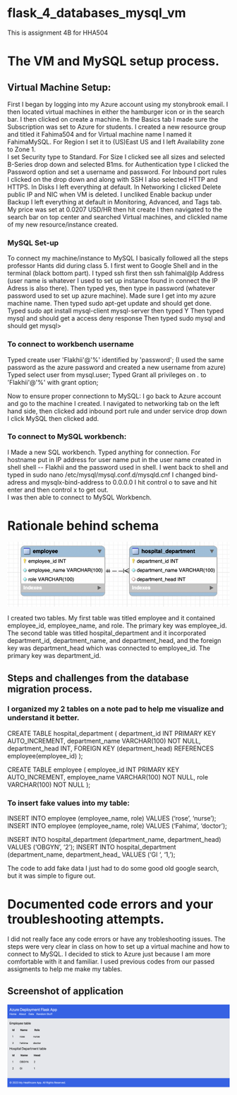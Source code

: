 # flask_4_databases_mysql_vm
This is assignment 4B for HHA504

# The VM and MySQL setup process.

## Virtual Machine Setup:
First I began by logging into my Azure account using my stonybrook email. 
I then located virtual machines in either the hamburger icon or in the search bar. 
I then clicked on create a machine. 
In the Basics tab I made sure the Subscription was set to Azure for students. I created a new resource group and titled it Fahima504 and for Virtual machine name I named it FahimaMySQL. For Region I set it to (US)East US and I left Availability zone to Zone 1.  
I set Security type to Standard. For Size I clicked see all sizes and selected B-Series drop down and selected B1ms. for Authentication type I clicked the Password option and set a username and password. 
For Inbound port rules I clicked on the drop down and along with SSH I also selected HTTP and HTTPS. 
In Disks I left everything at default.
In Networking I clicked Delete public IP and NIC when VM is deleted. 
I uncliked Enable backup under Backup
I left everything at default in Monitoring, Advanced, and Tags tab.
My price was set at 0.0207 USD/HR then hit create 
I then navigated to the search bar on top center and searched Virtual machines, and clickled name of my new resource/instance created. 

### MySQL Set-up 
To connect my machine/instance to MySQL I basically followed all the steps professor Hants did during class 5. 
I first went to Google Shell and in the terminal (black bottom part). 
I typed ssh first then ssh fahimal@Ip Address (user name is whatever I used to set up instance found in connect the IP Adress is also there).
Then typed yes, then type in password (whatever password used to set up azure machine).
Made sure I get into my azure machine name. 
Then typed sudo apt-get update and should get done. 
Typed sudo apt install mysql-client mysql-server 
then typed Y
Then typed mysql and should get a access deny response 
Then typed sudo mysql and should get mysql>

### To connect to workbench username 
Typed create user 'Flakhii'@'%' identified by 'password'; (I used the same password as the azure password and created a new username from azure)
Typed select user from mysql.user;
Typed Grant all privileges on *.* to 'Flakhii'@'%' with grant option; 

Now to ensure proper connectionn to MySQL: 
I go back to Azure account and go to the machine I created. I navigated to networking tab on the left hand side, then clicked add inbound port rule and under service drop down I click MySQL then clicked add.  

### To connect to MySQL workbench: 
I Made a new SQL workbench. Typed anything for connection. For hostname put in IP address for user name put in the user name created in shell shell -- Flakhii and the password used in shell. 
I went back to shell and typed in sudo nano 
/etc/mysql/mysql.conf.d/mysqld.cnf
I changed bind-adress and mysqlx-bind-address to 0.0.0.0
I hit control o to save and hit enter and then  control x to get out.  
I was then able to connect to MySQL Workbench. 


# Rationale behind schema
![Schema](schema.png)

I created two tables. My first table was titled employee and it contained employee_id, employee_name, and role. The primary key was employee_id. The second table was titled hospital_department and it incorporated department_id, department_name, and department_head, and the foreign key was department_head which was connected to employee_id. The primary key was department_id. 

## Steps and challenges from the database migration process.

### I organized my 2 tables on a note pad to help me visualize and understand it better. 

CREATE TABLE hospital_department (
    department_id INT PRIMARY KEY AUTO_INCREMENT,
    department_name VARCHAR(100) NOT NULL,
    department_head INT,
    FOREIGN KEY (department_head) REFERENCES employee(employee_id)
);

CREATE TABLE employee (
employee_id INT PRIMARY KEY AUTO_INCREMENT,
employee_name VARCHAR(100) NOT NULL,
role VARCHAR(100) NOT NULL
);

### To insert fake values into my table: 

INSERT INTO employee (employee_name, role) VALUES (‘rose’, ‘nurse’);
INSERT INTO employee (employee_name, role) VALUES (‘Fahima’, ‘doctor’);

INSERT INTO hospital_department (department_name, department_head) VALUES (‘OBGYN’, ‘2’); 
INSERT INTO hospital_department (department_name, department_head_ VALUES (‘GI ‘, ‘1,’);

The code to add fake data I just had to do some good old google search, but it was simple to figure out. 


# Documented code errors and your troubleshooting attempts.
I did not really face any code errors or have any trobleshooting issues. The steps were very clear in class on how to set up a virtual machine and how to connect to MySQL. I decided to stick to Azure just because I am more comfortable with it and familiar. I used previous codes from our passed assigments to help me make my tables. 


## Screenshot of application
![Application](Application.png)

